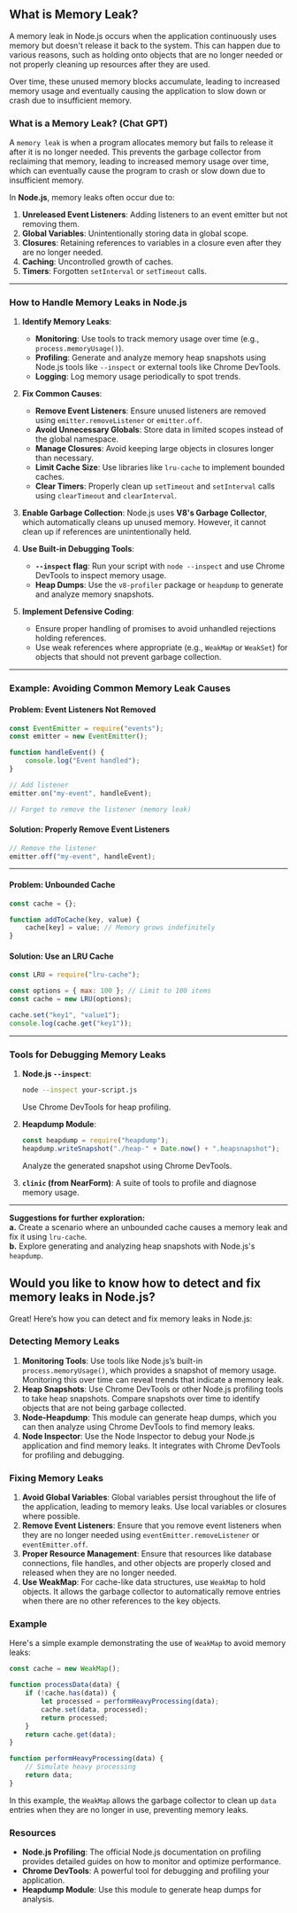 ## What is Memory Leak?
A memory leak in Node.js occurs when the application continuously uses memory but doesn't release it back to the system. This can happen due to various reasons, such as holding onto objects that are no longer needed or not properly cleaning up resources after they are used.

Over time, these unused memory blocks accumulate, leading to increased memory usage and eventually causing the application to slow down or crash due to insufficient memory. 

### What is a Memory Leak? (Chat GPT)

A `memory leak` is when a program allocates memory but fails to release it after it is no longer needed. This prevents the garbage collector from reclaiming that memory, leading to increased memory usage over time, which can eventually cause the program to crash or slow down due to insufficient memory.

In **Node.js**, memory leaks often occur due to:

1. **Unreleased Event Listeners**: Adding listeners to an event emitter but not removing them.
2. **Global Variables**: Unintentionally storing data in global scope.
3. **Closures**: Retaining references to variables in a closure even after they are no longer needed.
4. **Caching**: Uncontrolled growth of caches.
5. **Timers**: Forgotten `setInterval` or `setTimeout` calls.

---

### How to Handle Memory Leaks in Node.js

1. **Identify Memory Leaks**:
   - **Monitoring**: Use tools to track memory usage over time (e.g., `process.memoryUsage()`).
   - **Profiling**: Generate and analyze memory heap snapshots using Node.js tools like `--inspect` or external tools like Chrome DevTools.
   - **Logging**: Log memory usage periodically to spot trends.

2. **Fix Common Causes**:
   - **Remove Event Listeners**:
     Ensure unused listeners are removed using `emitter.removeListener` or `emitter.off`.
   - **Avoid Unnecessary Globals**:
     Store data in limited scopes instead of the global namespace.
   - **Manage Closures**:
     Avoid keeping large objects in closures longer than necessary.
   - **Limit Cache Size**:
     Use libraries like `lru-cache` to implement bounded caches.
   - **Clear Timers**:
     Properly clean up `setTimeout` and `setInterval` calls using `clearTimeout` and `clearInterval`.

3. **Enable Garbage Collection**:
   Node.js uses **V8's Garbage Collector**, which automatically cleans up unused memory. However, it cannot clean up if references are unintentionally held.

4. **Use Built-in Debugging Tools**:
   - **`--inspect` flag**:
     Run your script with `node --inspect` and use Chrome DevTools to inspect memory usage.
   - **Heap Dumps**:
     Use the `v8-profiler` package or `heapdump` to generate and analyze memory snapshots.

5. **Implement Defensive Coding**:
   - Ensure proper handling of promises to avoid unhandled rejections holding references.
   - Use weak references where appropriate (e.g., `WeakMap` or `WeakSet`) for objects that should not prevent garbage collection.

---

### Example: Avoiding Common Memory Leak Causes

#### Problem: Event Listeners Not Removed

```javascript
const EventEmitter = require("events");
const emitter = new EventEmitter();

function handleEvent() {
    console.log("Event handled");
}

// Add listener
emitter.on("my-event", handleEvent);

// Forget to remove the listener (memory leak)
```

#### Solution: Properly Remove Event Listeners

```javascript
// Remove the listener
emitter.off("my-event", handleEvent);
```

---

#### Problem: Unbounded Cache

```javascript
const cache = {};

function addToCache(key, value) {
    cache[key] = value; // Memory grows indefinitely
}
```

#### Solution: Use an LRU Cache

```javascript
const LRU = require("lru-cache");

const options = { max: 100 }; // Limit to 100 items
const cache = new LRU(options);

cache.set("key1", "value1");
console.log(cache.get("key1"));
```

---

### Tools for Debugging Memory Leaks

1. **Node.js `--inspect`**:
   ```bash
   node --inspect your-script.js
   ```
   Use Chrome DevTools for heap profiling.

2. **Heapdump Module**:
   ```javascript
   const heapdump = require("heapdump");
   heapdump.writeSnapshot("./heap-" + Date.now() + ".heapsnapshot");
   ```
   Analyze the generated snapshot using Chrome DevTools.

3. **`clinic` (from NearForm)**:
   A suite of tools to profile and diagnose memory usage.

---

**Suggestions for further exploration:**  
**a.** Create a scenario where an unbounded cache causes a memory leak and fix it using `lru-cache`.  
**b.** Explore generating and analyzing heap snapshots with Node.js's `heapdump`.

## Would you like to know how to detect and fix memory leaks in Node.js?
Great! Here’s how you can detect and fix memory leaks in Node.js:

### Detecting Memory Leaks
1. **Monitoring Tools**: Use tools like Node.js’s built-in `process.memoryUsage()`, which provides a snapshot of memory usage. Monitoring this over time can reveal trends that indicate a memory leak.
2. **Heap Snapshots**: Use Chrome DevTools or other Node.js profiling tools to take heap snapshots. Compare snapshots over time to identify objects that are not being garbage collected.
3. **Node-Heapdump**: This module can generate heap dumps, which you can then analyze using Chrome DevTools to find memory leaks.
4. **Node Inspector**: Use the Node Inspector to debug your Node.js application and find memory leaks. It integrates with Chrome DevTools for profiling and debugging.

### Fixing Memory Leaks
1. **Avoid Global Variables**: Global variables persist throughout the life of the application, leading to memory leaks. Use local variables or closures where possible.
2. **Remove Event Listeners**: Ensure that you remove event listeners when they are no longer needed using `eventEmitter.removeListener` or `eventEmitter.off`.
3. **Proper Resource Management**: Ensure that resources like database connections, file handles, and other objects are properly closed and released when they are no longer needed.
4. **Use WeakMap**: For cache-like data structures, use `WeakMap` to hold objects. It allows the garbage collector to automatically remove entries when there are no other references to the key objects.

### Example
Here's a simple example demonstrating the use of `WeakMap` to avoid memory leaks:

```javascript
const cache = new WeakMap();

function processData(data) {
    if (!cache.has(data)) {
        let processed = performHeavyProcessing(data);
        cache.set(data, processed);
        return processed;
    }
    return cache.get(data);
}

function performHeavyProcessing(data) {
    // Simulate heavy processing
    return data;
}
```

In this example, the `WeakMap` allows the garbage collector to clean up `data` entries when they are no longer in use, preventing memory leaks.

### Resources
- **Node.js Profiling**: The official Node.js documentation on profiling provides detailed guides on how to monitor and optimize performance.
- **Chrome DevTools**: A powerful tool for debugging and profiling your application.
- **Heapdump Module**: Use this module to generate heap dumps for analysis.
